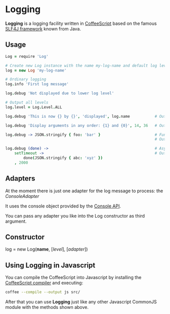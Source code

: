 Logging
=======

**Logging** is a logging facility written in [CoffeeScript](http://coffeescript.org/) based on the famous [SLF4J framework](http://www.slf4j.org/) known from Java.

Usage
-----

```coffeescript
Log = require 'Log'

# Create new Log instance with the name my-log-name and default log level INFO
log = new Log 'my-log-name'

# Ordinary logging
log.info 'First log message'

log.debug 'Not displayed due to lower log level'

# Output all levels
log.level = Log.Level.ALL

log.debug 'This is now {} by {}', 'displayed', log.name           # Output: This is now displayed by my-log-name

log.debug 'Display arguments in any order: {1} and {0}', 14, 36   # Output: Display arguments in any order: 36 and 14

log.debug -> JSON.stringify { foo: 'bar' }                        # Function is only executed if logging actually happens, can be used for expensive operations
                                                                  # Output: {"foo":"bar"}

log.debug (done) ->                                               # Asynchronous logging after two seconds
    setTimeout ->                                                 # Output: {"abc":"xyz"}
        done(JSON.stringify { abc: 'xyz' })
    , 2000
```

Adapters
--------
At the moment there is just one adapter for the log message to process: the *ConsoleAdapter*

It uses the console object provided by the [Console API](https://getfirebug.com/wiki/index.php/Console_API).

You can pass any adapter you like into the Log constructor as third argument.

Constructor
-----------
log = new Log(**name**, [*level*], [*adapter*])

Using **Logging** in Javascript
-------------------------------
You can compile the CoffeeScript into Javascript by installing the [CoffeeScript compiler](http://coffeescript.org/) and executing:
```bash
coffee --compile --output js src/
```

After that you can use **Logging** just like any other Javascript CommonJS module with the methods shown above.
